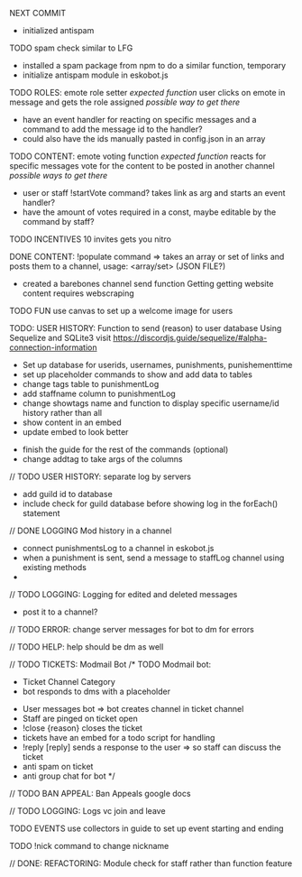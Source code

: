 NEXT COMMIT
- initialized antispam


TODO spam check similar to LFG
+ installed a spam package from npm to do a similar function, temporary
+ initialize antispam module in eskobot.js

TODO ROLES: emote role setter
*expected function*
user clicks on emote in message and gets the role assigned
*possible way to get there*
- have an event handler for reacting on specific messages and a command to add the message id to the handler?
- could also have the ids manually pasted in config.json in an array

TODO CONTENT: emote voting function
*expected function*
reacts for specific messages vote for the content to be posted in another channel
*possible ways to get there*
- user or staff !startVote command? takes link as arg and starts an event handler?
- have the amount of votes required in a const, maybe editable by the command by staff?

TODO INCENTIVES 10 invites gets you nitro


DONE CONTENT: !populate command => takes an array or set of links and posts them to a channel, usage: <channel> <array/set> (JSON FILE?)
+ created a barebones channel send function
Getting getting website content requires webscraping


TODO FUN use canvas to set up a welcome image for users

TODO: USER HISTORY: Function to send (reason) to user database
Using Sequelize and SQLite3
visit https://discordjs.guide/sequelize/#alpha-connection-information

+ Set up database for userids, usernames, punishments, punishementtime
+ set up placeholder commands to show and add data to tables
+ change tags table to punishmentLog
+ add staffname column to punishmentLog
+ change showtags name and function to display specific username/id history rather than all
+ show content in an embed
+ update embed to look better
- finish the guide for the rest of the commands
(optional)
- change addtag to take args of the columns

// TODO USER HISTORY: separate log by servers
- add guild id to database
- include check for guild database before showing log in the forEach() statement

// DONE LOGGING Mod history in a channel
- connect punishmentsLog to a channel in eskobot.js
- when a punishment is sent, send a message to staffLog channel using existing methods
-

// TODO LOGGING: Logging for edited and deleted messages
- post it to a channel?

// TODO ERROR: change server messages for bot to dm for errors

// TODO HELP: help should be dm as well

// TODO TICKETS: Modmail Bot
/* TODO Modmail bot:
+ Ticket Channel Category
+ bot responds to dms with a placeholder
- User messages bot => bot creates channel in ticket channel
- Staff are pinged on ticket open
- !close {reason} closes the ticket
- tickets have an embed for a todo script for handling
- !reply [reply] sends a response to the user => so staff can discuss the ticket
- anti spam on ticket
- anti group chat for bot */

// TODO BAN APPEAL: Ban Appeals google docs

// TODO LOGGING: Logs vc join and leave



TODO EVENTS use collectors in guide to set up event starting and ending

TODO !nick command to change nickname

// DONE: REFACTORING: Module check for staff rather than function feature